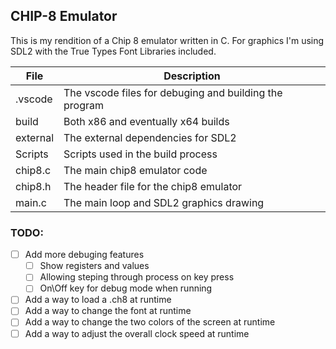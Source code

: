 ## CHIP-8 Emulator

This is my rendition of a Chip 8 emulator written in C. For graphics I'm using SDL2 with the True Types Font Libraries included.

| File     | Description                                             |
|----------|---------------------------------------------------------|
| .vscode  | The vscode files for debuging and building the program  |
| build    | Both x86 and eventually x64 builds                      |
| external | The external dependencies for SDL2                      |
| Scripts  | Scripts used in the build process                       |
| chip8.c  | The main chip8 emulator code                            |
| chip8.h  | The header file for the chip8 emulator                  |
| main.c   | The main loop and SDL2 graphics drawing                 |


### TODO:
- [ ] Add more debuging features
    - [ ] Show registers and values
    - [ ] Allowing steping through process on key press
    - [ ] On\Off key for debug mode when running

- [ ] Add a way to load a .ch8 at runtime
- [ ] Add a way to change the font at runtime
- [ ] Add a way to change the two colors of the screen at runtime
- [ ] Add a way to adjust the overall clock speed at runtime
